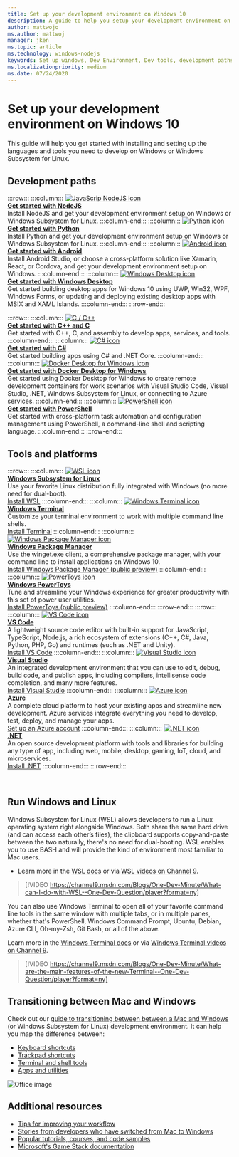 ```yaml
---
title: Set up your development environment on Windows 10
description: A guide to help you setup your development environment on Windows and install your prefered tools and code languages. Whether you prefer using Python, NodeJS, VS Code, Git, Bash, Linux tools and commands, Android Studio, we've got your covered with great new tools like Windows Terminal and WSL.
author: mattwojo 
ms.author: mattwoj 
manager: jken
ms.topic: article
ms.technology: windows-nodejs
keywords: Set up windows, Dev Environment, Dev tools, development paths, Microsoft, Windows, Developer, Tips, Performance, WSL, terminal, nodejs, python
ms.localizationpriority: medium
ms.date: 07/24/2020
---
```


# Set up your development environment on Windows 10

This guide will help you get started with installing and setting up the languages and tools you need to develop on Windows or Windows Subsystem for Linux.

## Development paths

:::row:::
    :::column:::
       [![JavaScrip NodeJS icon](../images/nodejs-logo.png)](../nodejs/index.yml)<br>
        **[Get started with NodeJS](../nodejs/index.yml)**<br>
        Install NodeJS and get your development environment setup on Windows or Windows Subsystem for Linux.
    :::column-end:::
    :::column:::
       [![Python icon](../images/python-logo.png)](../python/index.yml)<br>
        **[Get started with Python](../python/index.yml)**<br>
        Install Python and get your development environment setup on Windows or Windows Subsystem for Linux.
    :::column-end:::
    :::column:::
       [![Android icon](../images/android-logo.png)](/windows/android)<br>
        **[Get started with Android](/windows/android)**<br>
        Install Android Studio, or choose a cross-platform solution like Xamarin, React, or Cordova, and get your development environment setup on Windows.
    :::column-end:::
    :::column:::
       [![Windows Desktop icon](../images/windows-logo.png)](../apps/index.yml)<br>
        **[Get started with Windows Desktop](../apps/index.yml)**<br>
        Get started building desktop apps for Windows 10 using UWP, Win32, WPF, Windows Forms, or updating and deploying existing desktop apps with MSIX and XAML Islands.
    :::column-end:::
:::row-end:::

:::row:::
    :::column:::
       [![C / C++](../images/c-logo.png)](/cpp/)<br>
        **[Get started with C++ and C](/cpp/)**<br>
        Get started with C++, C, and assembly to develop apps, services, and tools.
    :::column-end:::
    :::column:::
       [![C# icon](../images/csharp-logo.png)](/dotnet/csharp/)<br>
        **[Get started with C#](/dotnet/csharp/)**<br>
        Get started building apps using C# and .NET Core.
    :::column-end:::
    :::column:::
       [![Docker Desktop for Windows icon](../images/docker-logo.png)](/docker/overview)<br>
        **[Get started with Docker Desktop for Windows](/docker/overview/)**<br>
        Get started using Docker Desktop for Windows to create remote development containers for work scenarios with Visual Studio Code, Visual Studio, .NET, Windows Subsystem for Linux, or connecting to Azure services.
    :::column-end:::
    :::column:::
       [![PowerShell icon](../images/powershell.png)](/powershell/)<br>
        **[Get started with PowerShell](/powershell/)**<br>
        Get started with cross-platform task automation and configuration management using PowerShell, a command-line shell and scripting language.
    :::column-end:::
:::row-end:::

## Tools and platforms

:::row:::
    :::column:::
       [![WSL icon](../images/windows-linux-dev-env.png)](/windows/wsl/)<br>
        **[Windows Subsystem for Linux](/windows/wsl/)**<br>
        Use your favorite Linux distribution fully integrated with Windows (no more need for dual-boot).<br>
        [Install WSL](/windows/wsl/install-win10)
    :::column-end:::
    :::column:::
       [![Windows Terminal icon](../images/terminal.png)](/windows/terminal/)<br>
        **[Windows Terminal](/windows/terminal/)**<br>
        Customize your terminal environment to work with multiple command line shells.
        <br>
        [Install Terminal](https://www.microsoft.com/p/windows-terminal/9n0dx20hk701?rtc=1&activetab=pivot:overviewtab)
    :::column-end:::
    :::column:::
       [![Windows Package Manager icon](../images/winget.png)](../package-manager/index.md)<br>
        **[Windows Package Manager](../package-manager/index.md)**<br>
        Use the winget.exe client, a comprehensive package manager, with your command line to install applications on Windows 10.<br>
        [Install Windows Package Manager (public preview)](../package-manager/winget/index.md#install-winget)
    :::column-end:::
    :::column:::
       [![PowerToys icon](../images/powertoys.png)](https://github.com/microsoft/PowerToys)<br>
        **[Windows PowerToys](https://github.com/microsoft/PowerToys)**<br>
        Tune and streamline your Windows experience for greater productivity with this set of power user utilities.<br>
        [Install PowerToys (public preview)](https://github.com/microsoft/PowerToys#installing-and-running-microsoft-powertoys)
    :::column-end:::
:::row-end:::
:::row:::
    :::column:::
       [![VS Code icon](../images/Vscode.png)](https://code.visualstudio.com/docs)<br>
        **[VS Code](https://code.visualstudio.com/docs)**<br>
        A lightweight source code editor with built-in support for JavaScript, TypeScript, Node.js, a rich ecosystem of extensions (C++, C#, Java, Python, PHP, Go) and runtimes (such as .NET and Unity).<br>
        [Install VS Code](https://code.visualstudio.com/download)
    :::column-end:::
    :::column:::
       [![Visual Studio icon](../images/visualstudio.png)](/visualstudio/windows/)<br>
        **[Visual Studio](/visualstudio/windows/)**<br>
        An integrated development environment that you can use to edit, debug, build code, and publish apps, including compilers, intellisense code completion, and many more features.<br>
        [Install Visual Studio](/visualstudio/install/install-visual-studio)
    :::column-end:::
    :::column:::
       [![Azure icon](../images/Azure.png)](/azure/guides/developer/azure-developer-guide)<br>
        **[Azure](/azure/guides/developer/azure-developer-guide)**<br>
        A complete cloud platform to host your existing apps and streamline new development. Azure services integrate everything you need to develop, test, deploy, and manage your apps.<br>
        [Set up an Azure account](https://azure.microsoft.com/free/)
    :::column-end:::
    :::column:::
       [![.NET icon](../images/net.png)](https://dotnet.microsoft.com/)<br>
        **[.NET](/dotnet/standard/get-started/)**<br>
        An open source development platform with tools and libraries for building any type of app, including web, mobile, desktop, gaming, IoT, cloud, and microservices.<br>
        [Install .NET](https://dotnet.microsoft.com/download)
    :::column-end:::
:::row-end:::

<br>

## Run Windows and Linux

Windows Subsystem for Linux (WSL) allows developers to run a Linux operating system right alongside Windows. Both share the same hard drive (and can access each other’s files), the clipboard supports copy-and-paste between the two naturally, there's no need for dual-booting. WSL enables you to use BASH and will provide the kind of environment most familiar to Mac users.
- Learn more in the [WSL docs](/windows/wsl) or via [WSL videos on Channel 9](https://channel9.msdn.com/Search?term=wsl&lang-en=true).

> [!VIDEO https://channel9.msdn.com/Blogs/One-Dev-Minute/What-can-I-do-with-WSL--One-Dev-Question/player?format=ny]

You can also use Windows Terminal to open all of your favorite command line tools in the same window with multiple tabs, or in multiple panes, whether that's PowerShell, Windows Command Prompt, Ubuntu, Debian, Azure CLI, Oh-my-Zsh, Git Bash, or all of the above.

Learn more in the [Windows Terminal docs](/windows/terminal) or via [Windows Terminal videos on Channel 9](https://channel9.msdn.com/Search?term=windows%20terminal&lang-en=true).

> [!VIDEO https://channel9.msdn.com/Blogs/One-Dev-Minute/What-are-the-main-features-of-the-new-Terminal--One-Dev-Question/player?format=ny]

## Transitioning between Mac and Windows

Check out our [guide to transitioning between between a Mac and Windows](./mac-to-windows.md) (or Windows Subsystem for Linux) development environment. It can help you map the difference between:

- [Keyboard shortcuts](./mac-to-windows.md#keyboard-shortcuts)
- [Trackpad shortcuts](./mac-to-windows.md#trackpad-shortcuts)
- [Terminal and shell tools](./mac-to-windows.md#command-line-shells-and-terminals)
- [Apps and utilities](./mac-to-windows.md#apps-and-utilities)

![Office image](../images/flashy-office3.png)

## Additional resources

- [Tips for improving your workflow](./tips.md)
- [Stories from developers who have switched from Mac to Windows](./dev-stories.md)
- [Popular tutorials, courses, and code samples](./tutorials.md)
- [Microsoft's Game Stack documentation](/gaming/)
